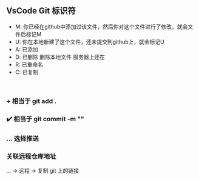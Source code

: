 ## VsCode Git 标识符
- M: 你已经在github中添加过该文件，然后你对这个文件进行了修改，就会文件后标记M
- U: 你在本地新建了这个文件，还未提交到github上，就会标记U
- A: 已添加
- D: 已删除 删除本地文件 服务器上还在
- R: 已重命名
- C: 已复制

<br>

### + 相当于 git add .

### ✔️ 相当于 git commit -m ""

### ... 选择推送

### 关联远程仓库地址
... -> 远程 -> 复制 git 上的链接